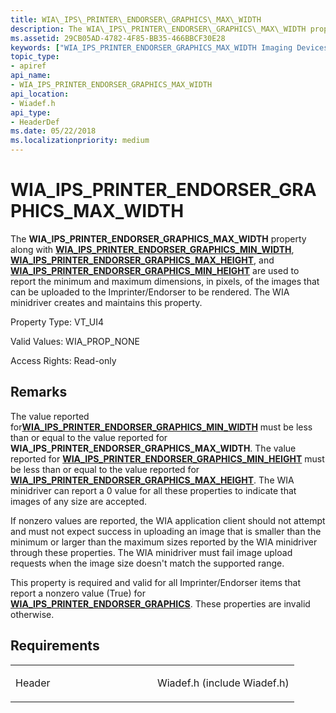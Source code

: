 ```yaml
---
title: WIA\_IPS\_PRINTER\_ENDORSER\_GRAPHICS\_MAX\_WIDTH
description: The WIA\_IPS\_PRINTER\_ENDORSER\_GRAPHICS\_MAX\_WIDTH property along with WIA\_IPS\_PRINTER\_ENDORSER\_GRAPHICS\_MIN\_WIDTH, WIA\_IPS\_PRINTER\_ENDORSER\_GRAPHICS\_MAX\_HEIGHT, and WIA\_IPS\_PRINTER\_ENDORSER\_GRAPHICS\_MIN\_HEIGHT are used to report the minimum and maximum dimensions, in pixels, of the images that can be uploaded to the Imprinter/Endorser to be rendered. The WIA minidriver creates and maintains this property.
ms.assetid: 29CB05AD-4782-4F85-BB35-466BBCF30E28
keywords: ["WIA_IPS_PRINTER_ENDORSER_GRAPHICS_MAX_WIDTH Imaging Devices"]
topic_type:
- apiref
api_name:
- WIA_IPS_PRINTER_ENDORSER_GRAPHICS_MAX_WIDTH
api_location:
- Wiadef.h
api_type:
- HeaderDef
ms.date: 05/22/2018
ms.localizationpriority: medium
---
```


# WIA\_IPS\_PRINTER\_ENDORSER\_GRAPHICS\_MAX\_WIDTH


The **WIA\_IPS\_PRINTER\_ENDORSER\_GRAPHICS\_MAX\_WIDTH** property along with [**WIA\_IPS\_PRINTER\_ENDORSER\_GRAPHICS\_MIN\_WIDTH**](wia-ips-printer-endorser-graphics-min-width.md), [**WIA\_IPS\_PRINTER\_ENDORSER\_GRAPHICS\_MAX\_HEIGHT**](wia-ips-printer-endorser-graphics-max-height.md), and [**WIA\_IPS\_PRINTER\_ENDORSER\_GRAPHICS\_MIN\_HEIGHT**](wia-ips-printer-endorser-graphics-min-height.md) are used to report the minimum and maximum dimensions, in pixels, of the images that can be uploaded to the Imprinter/Endorser to be rendered. The WIA minidriver creates and maintains this property.




Property Type: VT\_UI4

Valid Values: WIA\_PROP\_NONE

Access Rights: Read-only

Remarks
-------

The value reported for[**WIA\_IPS\_PRINTER\_ENDORSER\_GRAPHICS\_MIN\_WIDTH**](wia-ips-printer-endorser-graphics-min-width.md) must be less than or equal to the value reported for **WIA\_IPS\_PRINTER\_ENDORSER\_GRAPHICS\_MAX\_WIDTH**. The value reported for [**WIA\_IPS\_PRINTER\_ENDORSER\_GRAPHICS\_MIN\_HEIGHT**](wia-ips-printer-endorser-graphics-min-height.md) must be less than or equal to the value reported for [**WIA\_IPS\_PRINTER\_ENDORSER\_GRAPHICS\_MAX\_HEIGHT**](wia-ips-printer-endorser-graphics-max-height.md). The WIA minidriver can report a 0 value for all these properties to indicate that images of any size are accepted.

If nonzero values are reported, the WIA application client should not attempt and must not expect success in uploading an image that is smaller than the minimum or larger than the maximum sizes reported by the WIA minidriver through these properties. The WIA minidriver must fail image upload requests when the image size doesn't match the supported range.

This property is required and valid for all Imprinter/Endorser items that report a nonzero value (True) for [**WIA\_IPS\_PRINTER\_ENDORSER\_GRAPHICS**](wia-ips-printer-endorser-graphics.md). These properties are invalid otherwise.

Requirements
------------

<table>
<colgroup>
<col width="50%" />
<col width="50%" />
</colgroup>
<tbody>
<tr class="odd">
<td><p>Header</p></td>
<td>Wiadef.h (include Wiadef.h)</td>
</tr>
</tbody>
</table>

 

 






